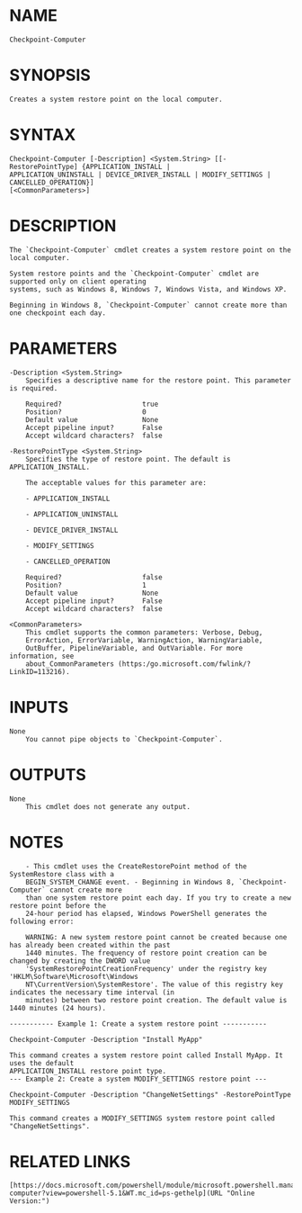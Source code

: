 # NAME
    Checkpoint-Computer

# SYNOPSIS
    Creates a system restore point on the local computer.


# SYNTAX
    Checkpoint-Computer [-Description] <System.String> [[-RestorePointType] {APPLICATION_INSTALL |
    APPLICATION_UNINSTALL | DEVICE_DRIVER_INSTALL | MODIFY_SETTINGS | CANCELLED_OPERATION}]
    [<CommonParameters>]


# DESCRIPTION
    The `Checkpoint-Computer` cmdlet creates a system restore point on the local computer.

    System restore points and the `Checkpoint-Computer` cmdlet are supported only on client operating
    systems, such as Windows 8, Windows 7, Windows Vista, and Windows XP.

    Beginning in Windows 8, `Checkpoint-Computer` cannot create more than one checkpoint each day.


# PARAMETERS
    -Description <System.String>
        Specifies a descriptive name for the restore point. This parameter is required.

        Required?                    true
        Position?                    0
        Default value                None
        Accept pipeline input?       False
        Accept wildcard characters?  false

    -RestorePointType <System.String>
        Specifies the type of restore point. The default is APPLICATION_INSTALL.

        The acceptable values for this parameter are:

        - APPLICATION_INSTALL

        - APPLICATION_UNINSTALL

        - DEVICE_DRIVER_INSTALL

        - MODIFY_SETTINGS

        - CANCELLED_OPERATION

        Required?                    false
        Position?                    1
        Default value                None
        Accept pipeline input?       False
        Accept wildcard characters?  false

    <CommonParameters>
        This cmdlet supports the common parameters: Verbose, Debug,
        ErrorAction, ErrorVariable, WarningAction, WarningVariable,
        OutBuffer, PipelineVariable, and OutVariable. For more information, see
        about_CommonParameters (https:/go.microsoft.com/fwlink/?LinkID=113216).

# INPUTS
    None
        You cannot pipe objects to `Checkpoint-Computer`.


# OUTPUTS
    None
        This cmdlet does not generate any output.


# NOTES


        - This cmdlet uses the CreateRestorePoint method of the SystemRestore class with a
        BEGIN_SYSTEM_CHANGE event. - Beginning in Windows 8, `Checkpoint-Computer` cannot create more
        than one system restore point each day. If you try to create a new restore point before the
        24-hour period has elapsed, Windows PowerShell generates the following error:

        WARNING: A new system restore point cannot be created because one has already been created within the past
        1440 minutes. The frequency of restore point creation can be changed by creating the DWORD value
        'SystemRestorePointCreationFrequency' under the registry key 'HKLM\Software\Microsoft\Windows
        NT\CurrentVersion\SystemRestore'. The value of this registry key indicates the necessary time interval (in
        minutes) between two restore point creation. The default value is 1440 minutes (24 hours).

    ----------- Example 1: Create a system restore point -----------

    Checkpoint-Computer -Description "Install MyApp"

    This command creates a system restore point called Install MyApp. It uses the default
    APPLICATION_INSTALL restore point type.
    --- Example 2: Create a system MODIFY_SETTINGS restore point ---

    Checkpoint-Computer -Description "ChangeNetSettings" -RestorePointType MODIFY_SETTINGS

    This command creates a MODIFY_SETTINGS system restore point called "ChangeNetSettings".

# RELATED LINKS
    [https://docs.microsoft.com/powershell/module/microsoft.powershell.management/checkpoint-computer?view=powershell-5.1&WT.mc_id=ps-gethelp](URL "Online Version:")
